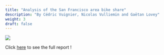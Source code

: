 ```yaml
---
title: "Analysis of the San Francisco area bike share"
description: "By Cédric Vuignier, Nicolas Vulliemin and Gaëtan Lovey"
weight: 3
draft: false
---
```


![](/bike.png)

Click [here](https://github.com/GaetanLovey/myportfolio/blob/master/static/Vuignier_Vuilliemin_Lovey.pdf) to see the full report !
